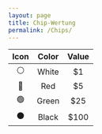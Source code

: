 ```yaml
---
layout: page
title: Chip-Wertung
permalink: /Chips/
---
```


| Icon | Color  | Value  |
|:----:|:------:|:------:|
| ⚪️   | White  | $1     |
| 🔴   | Red    | $5     |
| 🟢   | Green  | $25    |
| ⚫️   | Black  | $100   |